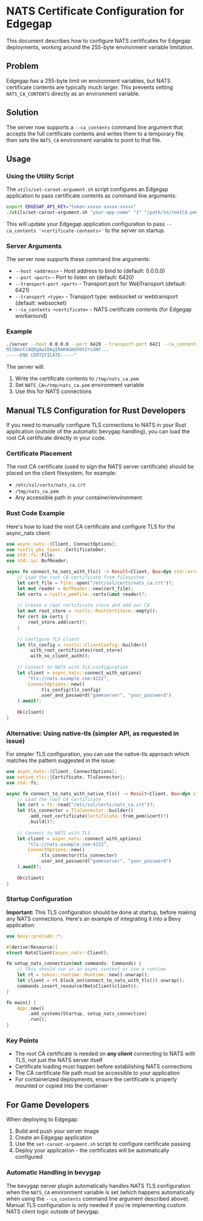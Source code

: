 # NATS Certificate Configuration for Edgegap

This document describes how to configure NATS certificates for Edgegap deployments, working around the 255-byte environment variable limitation.

## Problem

Edgegap has a 255-byte limit on environment variables, but NATS certificate contents are typically much larger. This prevents setting `NATS_CA_CONTENTS` directly as an environment variable.

## Solution

The server now supports a `--ca_contents` command line argument that accepts the full certificate contents and writes them to a temporary file, then sets the `NATS_CA` environment variable to point to that file.

## Usage

### Using the Utility Script

The `utils/set-caroot-argument.sh` script configures an Edgegap application to pass certificate contents as command line arguments:

```bash
export EDGEGAP_API_KEY="token-xxxxx-xxxxx-xxxxx"
./utils/set-caroot-argument.sh "your-app-name" "1" "/path/to/rootCA.pem"
```

This will update your Edgegap application configuration to pass `--ca_contents '<certificate-contents>'` to the server on startup.

### Server Arguments

The server now supports these command line arguments:

- `--host <address>` - Host address to bind to (default: 0.0.0.0)
- `--port <port>` - Port to listen on (default: 6420)
- `--transport-port <port>` - Transport port for WebTransport (default: 6421)
- `--transport <type>` - Transport type: websocket or webtransport (default: websocket)
- `--ca_contents <certificate>` - NATS certificate contents (for Edgegap workaround)

### Example

```bash
./server --host 0.0.0.0 --port 6420 --transport-port 6421 --ca_contents "-----BEGIN CERTIFICATE-----
MIIBmzCCAQOgAwIBAgIRAKNGmGVOtZrLGNF...
-----END CERTIFICATE-----"
```

The server will:
1. Write the certificate contents to `/tmp/nats_ca.pem`
2. Set `NATS_CA=/tmp/nats_ca.pem` environment variable
3. Use this for NATS connections

## Manual TLS Configuration for Rust Developers

If you need to manually configure TLS connections to NATS in your Rust application (outside of the automatic bevygap handling), you can load the root CA certificate directly in your code.

### Certificate Placement

The root CA certificate (used to sign the NATS server certificate) should be placed on the client filesystem, for example:
- `/etc/ssl/certs/nats_ca.crt`
- `/tmp/nats_ca.pem`
- Any accessible path in your container/environment

### Rust Code Example

Here's how to load the root CA certificate and configure TLS for the async_nats client:

```rust
use async_nats::{Client, ConnectOptions};
use rustls_pki_types::CertificateDer;
use std::fs::File;
use std::io::BufReader;

async fn connect_to_nats_with_tls() -> Result<Client, Box<dyn std::error::Error>> {
    // Load the root CA certificate from filesystem
    let cert_file = File::open("/etc/ssl/certs/nats_ca.crt")?;
    let mut reader = BufReader::new(cert_file);
    let certs = rustls_pemfile::certs(&mut reader)?;
    
    // Create a root certificate store and add our CA
    let mut root_store = rustls::RootCertStore::empty();
    for cert in certs {
        root_store.add(cert)?;
    }
    
    // Configure TLS client
    let tls_config = rustls::ClientConfig::builder()
        .with_root_certificates(root_store)
        .with_no_client_auth();
    
    // Connect to NATS with TLS configuration
    let client = async_nats::connect_with_options(
        "tls://nats.example.com:4222",
        ConnectOptions::new()
            .tls_config(tls_config)
            .user_and_password("gameserver", "your_password")
    ).await?;
    
    Ok(client)
}
```

### Alternative: Using native-tls (simpler API, as requested in issue)

For simpler TLS configuration, you can use the native-tls approach which matches the pattern suggested in the issue:

```rust
use async_nats::{Client, ConnectOptions};
use native_tls::{Certificate, TlsConnector};
use std::fs;

async fn connect_to_nats_with_native_tls() -> Result<Client, Box<dyn std::error::Error>> {
    // Load the root CA certificate
    let cert = fs::read("/etc/ssl/certs/nats_ca.crt")?;
    let tls_connector = TlsConnector::builder()
        .add_root_certificate(Certificate::from_pem(&cert)?)
        .build()?;
    
    // Connect to NATS with TLS
    let client = async_nats::connect_with_options(
        "tls://nats.example.com:4222",
        ConnectOptions::new()
            .tls_connector(tls_connector)
            .user_and_password("gameserver", "your_password")
    ).await?;
    
    Ok(client)
}
```

### Startup Configuration

**Important:** This TLS configuration should be done at startup, before making any NATS connections. Here's an example of integrating it into a Bevy application:

```rust
use bevy::prelude::*;

#[derive(Resource)]
struct NatsClient(async_nats::Client);

fn setup_nats_connection(mut commands: Commands) {
    // This should run in an async context or use a runtime
    let rt = tokio::runtime::Runtime::new().unwrap();
    let client = rt.block_on(connect_to_nats_with_tls()).unwrap();
    commands.insert_resource(NatsClient(client));
}

fn main() {
    App::new()
        .add_systems(Startup, setup_nats_connection)
        .run();
}
```

### Key Points

- The root CA certificate is needed on **any client** connecting to NATS with TLS, not just the NATS server itself
- Certificate loading must happen before establishing NATS connections
- The CA certificate file path must be accessible to your application
- For containerized deployments, ensure the certificate is properly mounted or copied into the container

## For Game Developers

When deploying to Edgegap:

1. Build and push your server image
2. Create an Edgegap application
3. Use the `set-caroot-argument.sh` script to configure certificate passing
4. Deploy your application - the certificates will be automatically configured

### Automatic Handling in bevygap

The bevygap server plugin automatically handles NATS TLS configuration when the `NATS_CA` environment variable is set (which happens automatically when using the `--ca_contents` command line argument described above). Manual TLS configuration is only needed if you're implementing custom NATS client logic outside of bevygap.